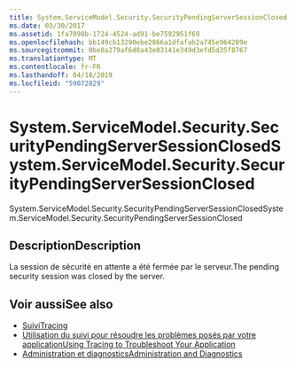 ```yaml
---
title: System.ServiceModel.Security.SecurityPendingServerSessionClosed
ms.date: 03/30/2017
ms.assetid: 1fa7098b-1724-4524-ad91-be7592951f69
ms.openlocfilehash: bb149cb13290ebe2866a1dfafab2a745e964289e
ms.sourcegitcommit: 0be8a279af6d8a43e03141e349d3efd5d35f8767
ms.translationtype: MT
ms.contentlocale: fr-FR
ms.lasthandoff: 04/18/2019
ms.locfileid: "59072829"
---
```

# <a name="systemservicemodelsecuritysecuritypendingserversessionclosed"></a><span data-ttu-id="8f95c-102">System.ServiceModel.Security.SecurityPendingServerSessionClosed</span><span class="sxs-lookup"><span data-stu-id="8f95c-102">System.ServiceModel.Security.SecurityPendingServerSessionClosed</span></span>
<span data-ttu-id="8f95c-103">System.ServiceModel.Security.SecurityPendingServerSessionClosed</span><span class="sxs-lookup"><span data-stu-id="8f95c-103">System.ServiceModel.Security.SecurityPendingServerSessionClosed</span></span>  
  
## <a name="description"></a><span data-ttu-id="8f95c-104">Description</span><span class="sxs-lookup"><span data-stu-id="8f95c-104">Description</span></span>  
 <span data-ttu-id="8f95c-105">La session de sécurité en attente a été fermée par le serveur.</span><span class="sxs-lookup"><span data-stu-id="8f95c-105">The pending security session was closed by the server.</span></span>  
  
## <a name="see-also"></a><span data-ttu-id="8f95c-106">Voir aussi</span><span class="sxs-lookup"><span data-stu-id="8f95c-106">See also</span></span>

- [<span data-ttu-id="8f95c-107">Suivi</span><span class="sxs-lookup"><span data-stu-id="8f95c-107">Tracing</span></span>](../../../../../docs/framework/wcf/diagnostics/tracing/index.md)
- [<span data-ttu-id="8f95c-108">Utilisation du suivi pour résoudre les problèmes posés par votre application</span><span class="sxs-lookup"><span data-stu-id="8f95c-108">Using Tracing to Troubleshoot Your Application</span></span>](../../../../../docs/framework/wcf/diagnostics/tracing/using-tracing-to-troubleshoot-your-application.md)
- [<span data-ttu-id="8f95c-109">Administration et diagnostics</span><span class="sxs-lookup"><span data-stu-id="8f95c-109">Administration and Diagnostics</span></span>](../../../../../docs/framework/wcf/diagnostics/index.md)
